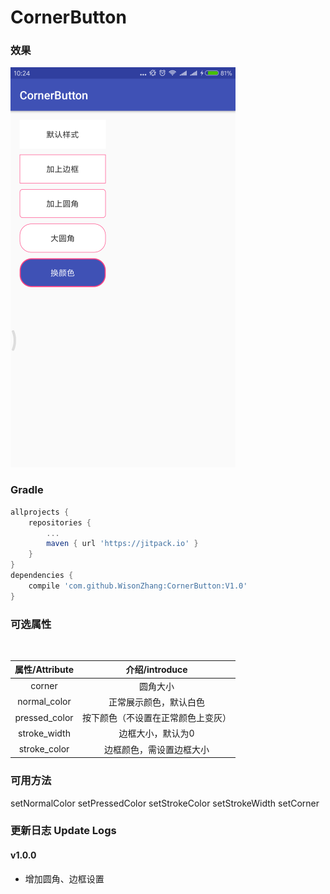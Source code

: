 # CornerButton

### 效果

![CornerButton](20180310102456.png)


### Gradle
``` groovy
allprojects {
	repositories {
    	...
		maven { url 'https://jitpack.io' }
	}
}
dependencies {
	compile 'com.github.WisonZhang:CornerButton:V1.0'
}
```

### 可选属性
<table>
  <tdead>
    <tr>
      	<th align="center">属性/Attribute</th>
      	<th align="center">介绍/introduce</th>
    </tr>
  </tdead>
  <tbody>
   	<tr>
      	<td align="center">corner</td>
      	<td align="center">圆角大小</td>
    </tr>
    <tr>
     <td align="center">normal_color</td>
      	<td align="center">正常展示颜色，默认白色</td>
    </tr>
    <tr>
      <td align="center">pressed_color</td>
      	<td align="center">按下颜色（不设置在正常颜色上变灰）</td>
    </tr>
    <tr>
      <td align="center">stroke_width</td>
      	  <td align="center">边框大小，默认为0</td>
    </tr>
    <tr>
     	 <td align="center">stroke_color</td>
      	  <td align="center">边框颜色，需设置边框大小</td>
    </tr>
  </tbody>
</table>

### 可用方法

setNormalColor
setPressedColor
setStrokeColor
setStrokeWidth
setCorner

### 更新日志 Update Logs

#### v1.0.0
- 增加圆角、边框设置